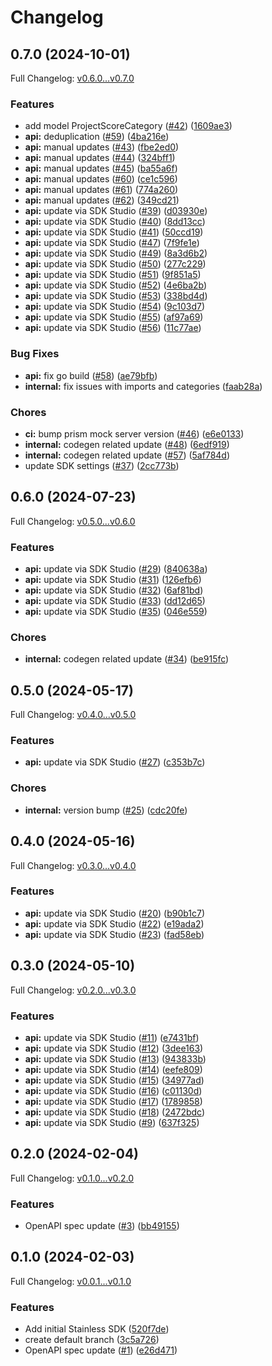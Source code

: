 # Changelog

## 0.7.0 (2024-10-01)

Full Changelog: [v0.6.0...v0.7.0](https://github.com/braintrustdata/braintrust-java/compare/v0.6.0...v0.7.0)

### Features

* add model ProjectScoreCategory ([#42](https://github.com/braintrustdata/braintrust-java/issues/42)) ([1609ae3](https://github.com/braintrustdata/braintrust-java/commit/1609ae37c474698aa6e0d416974a105af25d7df2))
* **api:** deduplication ([#59](https://github.com/braintrustdata/braintrust-java/issues/59)) ([4ba216e](https://github.com/braintrustdata/braintrust-java/commit/4ba216efa54fe650feb52867b47f3ffa8d32d148))
* **api:** manual updates ([#43](https://github.com/braintrustdata/braintrust-java/issues/43)) ([fbe2ed0](https://github.com/braintrustdata/braintrust-java/commit/fbe2ed03ffa376b2ca64225852c9d64b8550a664))
* **api:** manual updates ([#44](https://github.com/braintrustdata/braintrust-java/issues/44)) ([324bff1](https://github.com/braintrustdata/braintrust-java/commit/324bff18fe4bef1ac4e44b3020a45955e06f4571))
* **api:** manual updates ([#45](https://github.com/braintrustdata/braintrust-java/issues/45)) ([ba55a6f](https://github.com/braintrustdata/braintrust-java/commit/ba55a6f59fd1073440db50b3c0ea62e31edb256d))
* **api:** manual updates ([#60](https://github.com/braintrustdata/braintrust-java/issues/60)) ([ce1c596](https://github.com/braintrustdata/braintrust-java/commit/ce1c596d0d09b0c850e14caf503f43d8adfc4eee))
* **api:** manual updates ([#61](https://github.com/braintrustdata/braintrust-java/issues/61)) ([774a260](https://github.com/braintrustdata/braintrust-java/commit/774a2605f5be40d1098a61abfd659cc3239998c0))
* **api:** manual updates ([#62](https://github.com/braintrustdata/braintrust-java/issues/62)) ([349cd21](https://github.com/braintrustdata/braintrust-java/commit/349cd217672cec925651ad7b94e538c80dbafe67))
* **api:** update via SDK Studio ([#39](https://github.com/braintrustdata/braintrust-java/issues/39)) ([d03930e](https://github.com/braintrustdata/braintrust-java/commit/d03930e4f8fe411250bc25c85873ab2ef1a2e9b3))
* **api:** update via SDK Studio ([#40](https://github.com/braintrustdata/braintrust-java/issues/40)) ([8dd13cc](https://github.com/braintrustdata/braintrust-java/commit/8dd13ccebd653af4d69f42179fa69ea13fbf9074))
* **api:** update via SDK Studio ([#41](https://github.com/braintrustdata/braintrust-java/issues/41)) ([50ccd19](https://github.com/braintrustdata/braintrust-java/commit/50ccd1973a6e4e3c1f14c39922bd8a9d77accc5e))
* **api:** update via SDK Studio ([#47](https://github.com/braintrustdata/braintrust-java/issues/47)) ([7f9fe1e](https://github.com/braintrustdata/braintrust-java/commit/7f9fe1ece4d91d680e95aee235192526aa780a3a))
* **api:** update via SDK Studio ([#49](https://github.com/braintrustdata/braintrust-java/issues/49)) ([8a3d6b2](https://github.com/braintrustdata/braintrust-java/commit/8a3d6b2e9f67ebce533c457813fcfd821bd7474b))
* **api:** update via SDK Studio ([#50](https://github.com/braintrustdata/braintrust-java/issues/50)) ([277c229](https://github.com/braintrustdata/braintrust-java/commit/277c2299de6e91310d0f89f764177454746a09be))
* **api:** update via SDK Studio ([#51](https://github.com/braintrustdata/braintrust-java/issues/51)) ([9f851a5](https://github.com/braintrustdata/braintrust-java/commit/9f851a5373bbea0a783575f9b8e95b3482d6e8b9))
* **api:** update via SDK Studio ([#52](https://github.com/braintrustdata/braintrust-java/issues/52)) ([4e6ba2b](https://github.com/braintrustdata/braintrust-java/commit/4e6ba2b6238dded244fbf5f59e44f83908fc350a))
* **api:** update via SDK Studio ([#53](https://github.com/braintrustdata/braintrust-java/issues/53)) ([338bd4d](https://github.com/braintrustdata/braintrust-java/commit/338bd4d9c0ad0c6ce1f4ac9e6c288a8250e12ff8))
* **api:** update via SDK Studio ([#54](https://github.com/braintrustdata/braintrust-java/issues/54)) ([9c103d7](https://github.com/braintrustdata/braintrust-java/commit/9c103d758ea864a8df8dd3e7389bda9a221f4163))
* **api:** update via SDK Studio ([#55](https://github.com/braintrustdata/braintrust-java/issues/55)) ([af97a69](https://github.com/braintrustdata/braintrust-java/commit/af97a6942e641231ebb9665998dea3e9e6aef3dc))
* **api:** update via SDK Studio ([#56](https://github.com/braintrustdata/braintrust-java/issues/56)) ([11c77ae](https://github.com/braintrustdata/braintrust-java/commit/11c77aed6dcd9c82eeffb1999f2a01649ba15506))


### Bug Fixes

* **api:** fix go build ([#58](https://github.com/braintrustdata/braintrust-java/issues/58)) ([ae79bfb](https://github.com/braintrustdata/braintrust-java/commit/ae79bfb8cb67d020b3ef4cec208bbe805628abed))
* **internal:** fix issues with imports and categories ([faab28a](https://github.com/braintrustdata/braintrust-java/commit/faab28acaf11c172d63ea083624eabf31f2cccad))


### Chores

* **ci:** bump prism mock server version ([#46](https://github.com/braintrustdata/braintrust-java/issues/46)) ([e6e0133](https://github.com/braintrustdata/braintrust-java/commit/e6e01338a9642fff75a6513fb02091ee0756a7e8))
* **internal:** codegen related update ([#48](https://github.com/braintrustdata/braintrust-java/issues/48)) ([6edf919](https://github.com/braintrustdata/braintrust-java/commit/6edf9196f11cbdafdc50876179584bc16d602388))
* **internal:** codegen related update ([#57](https://github.com/braintrustdata/braintrust-java/issues/57)) ([5af784d](https://github.com/braintrustdata/braintrust-java/commit/5af784d555bffe9384084c39c2d84b0d8cd11369))
* update SDK settings ([#37](https://github.com/braintrustdata/braintrust-java/issues/37)) ([2cc773b](https://github.com/braintrustdata/braintrust-java/commit/2cc773b2fbab5fb6c29f5c6b96c04bdef21c2880))

## 0.6.0 (2024-07-23)

Full Changelog: [v0.5.0...v0.6.0](https://github.com/braintrustdata/braintrust-java/compare/v0.5.0...v0.6.0)

### Features

* **api:** update via SDK Studio ([#29](https://github.com/braintrustdata/braintrust-java/issues/29)) ([840638a](https://github.com/braintrustdata/braintrust-java/commit/840638a44afae4963d7041895c77a49013f39e8a))
* **api:** update via SDK Studio ([#31](https://github.com/braintrustdata/braintrust-java/issues/31)) ([126efb6](https://github.com/braintrustdata/braintrust-java/commit/126efb6a148e9a077cff53e58416d14cc5849719))
* **api:** update via SDK Studio ([#32](https://github.com/braintrustdata/braintrust-java/issues/32)) ([6af81bd](https://github.com/braintrustdata/braintrust-java/commit/6af81bdd07524b0ef414f16dd276a28f2857a09b))
* **api:** update via SDK Studio ([#33](https://github.com/braintrustdata/braintrust-java/issues/33)) ([dd12d65](https://github.com/braintrustdata/braintrust-java/commit/dd12d6564cf175c78347a25b3affc8a676d0772c))
* **api:** update via SDK Studio ([#35](https://github.com/braintrustdata/braintrust-java/issues/35)) ([046e559](https://github.com/braintrustdata/braintrust-java/commit/046e559c7a961a0d00090bcce35c05c2694702cc))


### Chores

* **internal:** codegen related update ([#34](https://github.com/braintrustdata/braintrust-java/issues/34)) ([be915fc](https://github.com/braintrustdata/braintrust-java/commit/be915fc03006dc05ad3aafc0333683f35ab2d920))

## 0.5.0 (2024-05-17)

Full Changelog: [v0.4.0...v0.5.0](https://github.com/braintrustdata/braintrust-java/compare/v0.4.0...v0.5.0)

### Features

* **api:** update via SDK Studio ([#27](https://github.com/braintrustdata/braintrust-java/issues/27)) ([c353b7c](https://github.com/braintrustdata/braintrust-java/commit/c353b7c653228759db623634a54694807a883fe6))


### Chores

* **internal:** version bump ([#25](https://github.com/braintrustdata/braintrust-java/issues/25)) ([cdc20fe](https://github.com/braintrustdata/braintrust-java/commit/cdc20fea2f8ee2614bb4303687ba4a8964c340fc))

## 0.4.0 (2024-05-16)

Full Changelog: [v0.3.0...v0.4.0](https://github.com/braintrustdata/braintrust-java/compare/v0.3.0...v0.4.0)

### Features

* **api:** update via SDK Studio ([#20](https://github.com/braintrustdata/braintrust-java/issues/20)) ([b90b1c7](https://github.com/braintrustdata/braintrust-java/commit/b90b1c7a1f0a7bcdac53423ec83b9a56f1bf8c81))
* **api:** update via SDK Studio ([#22](https://github.com/braintrustdata/braintrust-java/issues/22)) ([e19ada2](https://github.com/braintrustdata/braintrust-java/commit/e19ada2c4d3c0920a49371ff0a7d39b996934c24))
* **api:** update via SDK Studio ([#23](https://github.com/braintrustdata/braintrust-java/issues/23)) ([fad58eb](https://github.com/braintrustdata/braintrust-java/commit/fad58ebca24090a55895ae186194949f2637b425))

## 0.3.0 (2024-05-10)

Full Changelog: [v0.2.0...v0.3.0](https://github.com/braintrustdata/braintrust-java/compare/v0.2.0...v0.3.0)

### Features

* **api:** update via SDK Studio ([#11](https://github.com/braintrustdata/braintrust-java/issues/11)) ([e7431bf](https://github.com/braintrustdata/braintrust-java/commit/e7431bfb36d8e9bbd967f893648c7b4013468a0f))
* **api:** update via SDK Studio ([#12](https://github.com/braintrustdata/braintrust-java/issues/12)) ([3dee163](https://github.com/braintrustdata/braintrust-java/commit/3dee1631b3b40ccdfc4727f157d661f7f86e854c))
* **api:** update via SDK Studio ([#13](https://github.com/braintrustdata/braintrust-java/issues/13)) ([943833b](https://github.com/braintrustdata/braintrust-java/commit/943833b1f7d71ad9abad66ed6a9d99f589a3c88a))
* **api:** update via SDK Studio ([#14](https://github.com/braintrustdata/braintrust-java/issues/14)) ([eefe809](https://github.com/braintrustdata/braintrust-java/commit/eefe809f17c80c40c1c2dc92fec19bf0dd84ccdf))
* **api:** update via SDK Studio ([#15](https://github.com/braintrustdata/braintrust-java/issues/15)) ([34977ad](https://github.com/braintrustdata/braintrust-java/commit/34977add39d13c775360149efd2345717f414447))
* **api:** update via SDK Studio ([#16](https://github.com/braintrustdata/braintrust-java/issues/16)) ([c01130d](https://github.com/braintrustdata/braintrust-java/commit/c01130dad248533e0b22a60684d6d3d7b89aed1d))
* **api:** update via SDK Studio ([#17](https://github.com/braintrustdata/braintrust-java/issues/17)) ([1789858](https://github.com/braintrustdata/braintrust-java/commit/17898586f47d312746d8bed4415c866b71124845))
* **api:** update via SDK Studio ([#18](https://github.com/braintrustdata/braintrust-java/issues/18)) ([2472bdc](https://github.com/braintrustdata/braintrust-java/commit/2472bdc0b50ee16530887ffd8de34f7fca8f23d7))
* **api:** update via SDK Studio ([#9](https://github.com/braintrustdata/braintrust-java/issues/9)) ([637f325](https://github.com/braintrustdata/braintrust-java/commit/637f3253e6e236eacceb6a99d07180822cf01235))

## 0.2.0 (2024-02-04)

Full Changelog: [v0.1.0...v0.2.0](https://github.com/braintrustdata/braintrust-java/compare/v0.1.0...v0.2.0)

### Features

* OpenAPI spec update ([#3](https://github.com/braintrustdata/braintrust-java/issues/3)) ([bb49155](https://github.com/braintrustdata/braintrust-java/commit/bb49155cd813dcabc7cf96217e10e7e875eae12b))

## 0.1.0 (2024-02-03)

Full Changelog: [v0.0.1...v0.1.0](https://github.com/braintrustdata/braintrust-java/compare/v0.0.1...v0.1.0)

### Features

* Add initial Stainless SDK ([520f7de](https://github.com/braintrustdata/braintrust-java/commit/520f7de5a7a6cf46aba5d0ab537b783dc7594a4b))
* create default branch ([3c5a726](https://github.com/braintrustdata/braintrust-java/commit/3c5a726a0c9b8801d44955b94d3e4b4f565b684b))
* OpenAPI spec update ([#1](https://github.com/braintrustdata/braintrust-java/issues/1)) ([e26d471](https://github.com/braintrustdata/braintrust-java/commit/e26d4714aba88e9b88c326ccebcffcf57a58ad28))
